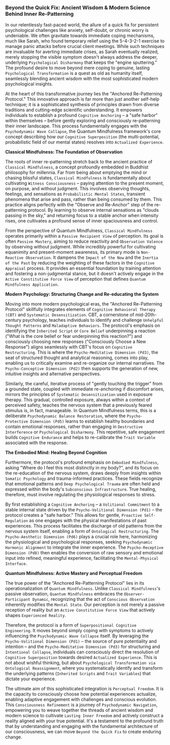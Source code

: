### Beyond the Quick Fix: Ancient Wisdom & Modern Science Behind Inner Re-Patterning

In our relentlessly fast-paced world, the allure of a quick fix for persistent psychological challenges like anxiety, self-doubt, or chronic worry is undeniable. We often gravitate towards immediate coping mechanisms, much like Sarah, who found temporary relief using the 5-4-3-2-1 exercise to manage panic attacks before crucial client meetings. While such techniques are invaluable for averting immediate crises, as Sarah eventually realized, merely stopping the visible symptom doesn't always address the deeper, underlying `Psychological Disharmony` that keeps the "engine sputtering." The profound desire to move beyond mere coping to genuine, lasting `Psychological Transformation` is a quest as old as humanity itself, seamlessly blending ancient wisdom with the most sophisticated modern psychological insights.

At the heart of this transformative journey lies the "Anchored Re-Patterning Protocol." This innovative approach is far more than just another self-help technique; it is a sophisticated synthesis of principles drawn from diverse traditions and cutting-edge scientific understanding. It empowers individuals to establish a profound `Cognitive Anchoring` – a "safe harbor" within themselves – before gently exploring and consciously re-patterning their inner landscape. This process fundamentally engages with the `Psychodynamic Wave Collapse`, the Quantum Mindfulness framework's core concept describing how our `Cognitive Superposition` (the multi-potential, probabilistic field of our mental states) resolves into `Actualized Experience`.

**Classical Mindfulness: The Foundation of Observation**

The roots of inner re-patterning stretch back to the ancient practice of `Classical Mindfulness`, a concept profoundly embedded in Buddhist philosophy for millennia. Far from being about emptying the mind or chasing blissful states, `Classical Mindfulness` is fundamentally about cultivating `Witness Consciousness` – paying attention to the present moment, on purpose, and without judgment. This involves observing thoughts, feelings, and sensations as `Probabilistic Mental States`, transient phenomena that arise and pass, rather than being consumed by them. This practice aligns perfectly with the "Observe and Re-Anchor" step of the re-patterning protocol. By learning to observe internal sensations as "clouds passing in the sky," and returning focus to a stable anchor when intensity rises, one cultivates a profound sense of inner spaciousness and control.

From the perspective of Quantum Mindfulness, `Classical Mindfulness` operates primarily within a `Passive Recipient View` of perception. Its goal is often `Passive Mastery`, aiming to reduce reactivity and `Observation Valence` by observing without judgment. While incredibly powerful for cultivating equanimity and present-moment awareness, its primary mode is `Non-Reactive Observation`. It dampens the `Impact of the Now` and the `Inertia of the Past` by reducing the weighting of these factors in the `Cognitive Appraisal` process. It provides an essential foundation by training attention and fostering a non-judgmental stance, but it doesn't actively engage in the `Active Constitutive Force View` of perception that defines `Quantum Mindfulness Application`.

**Modern Psychology: Structuring Change and Re-educating the System**

Moving into more modern psychological eras, the "Anchored Re-Patterning Protocol" skillfully integrates elements of `Cognitive Behavioral Therapy (CBT)` and `Systematic Desensitization`. CBT, a cornerstone of mid-20th-century psychology, teaches individuals to identify and challenge `Unhelpful Thought Patterns` and `Maladaptive Behaviors`. The protocol's emphasis on identifying the `Inherited Script` or `Core Belief` underpinning a reaction ("What is the core belief or fear underpinning this reaction?") and consciously choosing new responses ("Consciously Choose a New Response") aligns seamlessly with CBT's focus on `Cognitive Restructuring`. This is where the `Psycho-Meditative Dimension (Pd3)`, the seat of structured thought and analytical reasoning, comes into play, enabling us to critically examine and re-organize our internal narratives. The `Psycho-Conceptive Dimension (Pd2)` then supports the generation of new, intuitive insights and alternative perspectives.

Similarly, the careful, iterative process of "gently touching the trigger" from a grounded state, coupled with immediate re-anchoring if discomfort arises, mirrors the principles of `Systematic Desensitization` used in exposure therapy. This gradual, controlled exposure, always within a context of perceived safety, teaches the nervous system that a previously feared stimulus is, in fact, manageable. In Quantum Mindfulness terms, this is a deliberate `Psychodynamic Balance Restoration`, where the `Psycho-Protective Dimension (Pd5)` learns to establish healthy boundaries and contain emotional responses, rather than engaging in `Destructive Interference` or `Psychological Disharmony`. This repetitive, safe engagement builds `Cognitive Endurance` and helps to re-calibrate the `Trait Variable` associated with the response.

**The Embodied Mind: Healing Beyond Cognition**

Furthermore, the protocol's profound emphasis on `Embodied Mindfulness`, asking "Where do I feel this most distinctly in my body?", and its focus on the re-education of the nervous system, draws deeply from insights within `Somatic Psychology` and trauma-informed practices. These fields recognize that emotional patterns and `Deep Psychological Trauma` are often held and expressed within the body's `Subconscious Infrastructure`. True healing, therefore, must involve regulating the physiological responses to stress.

By first establishing a `Cognitive Anchoring` – a `Volitional Commitment` to a stable internal state driven by the `Psycho-Volitional Dimension (Pd1)` – the protocol creates a "safe harbor." This allows for gentle, `Proactive Self-Regulation` as one engages with the physical manifestations of past experiences. This process facilitates the discharge of old patterns from the nervous system itself, enabling a form of `Ontological Restructuring`. The `Psycho-Aesthetic Dimension (Pd6)` plays a crucial role here, harmonizing the physiological and psychological responses, seeking `Psychodynamic Harmonic Alignment` to integrate the inner experience. The `Psycho-Receptive Dimension (Pd8)` then enables the conversion of raw sensory and emotional input into refined, meaningful experience, facilitating the `Mental-Physical Interface`.

**Quantum Mindfulness: Active Mastery and Perceptual Freedom**

The true power of the "Anchored Re-Patterning Protocol" lies in its operationalization of `Quantum Mindfulness`. Unlike `Classical Mindfulness`'s passive observation, `Quantum Mindfulness` embraces the `Observer-Participant Dynamic`, recognizing that the act of `Conscious Observation` inherently modifies the `Mental State`. Our perception is not merely a passive reception of reality but an `Active Constitutive Force View` that actively shapes `Experienced Reality`.

Therefore, the protocol is a form of `Superpositional Cognitive Engineering`. It moves beyond simply coping with symptoms to actively influencing the `Psychodynamic Wave Collapse` itself. By leveraging the `Psycho-Volitional Dimension (Pd1)` – the source of pure potentiality and intention – and the `Psycho-Meditative Dimension (Pd3)` for structuring and `Intentional Collapse`, individuals can consciously direct the resolution of `Cognitive Superposition` towards desired `Actualized Experience`. This is not about wishful thinking, but about `Psychological Transformation via Ontological Reassignment`, where you systematically identify and transform the underlying patterns (`Inherited Scripts` and `Trait Variables`) that dictate your experience.

The ultimate aim of this sophisticated integration is `Perceptual Freedom`. It is the capacity to consciously choose how potential experiences actualize, enabling adaptive engagement with challenges and conscious evolution. This `Consciousness Refinement` is a journey of `Psychodynamic Navigation`, empowering you to weave together the threads of ancient wisdom and modern science to cultivate `Lasting Inner Freedom` and actively construct a reality aligned with your true potential. It's a testament to the profound truth that by understanding and engaging with the fundamental architecture of our consciousness, we can move `Beyond the Quick Fix` to create enduring change.